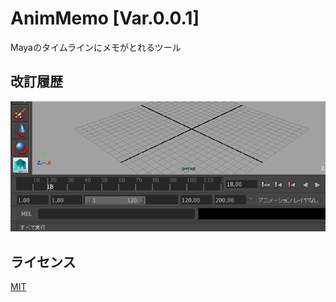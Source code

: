 # AnimMemo [Var.0.0.1]

Mayaのタイムラインにメモがとれるツール

## 改訂履歴

![AnimMemo](/images/01.gif)

## ライセンス

[MIT](https://github.com/mochio326/SiShelf/blob/master/LICENSE)
